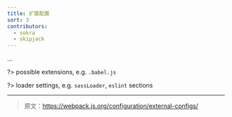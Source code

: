 ```yaml
---
title: 扩展配置
sort: 3
contributors:
  - sokra
  - skipjack
---
```


...

?> possible extensions, e.g. `.babel.js`

?> loader settings, e.g. `sassLoader`, `eslint` sections

***

> 原文：https://webpack.js.org/configuration/external-configs/